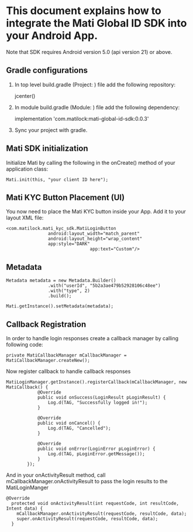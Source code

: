 # This document explains how to integrate the Mati Global ID SDK into your Android App.
Note that SDK requires Android version 5.0 (api version 21) or above.

## Gradle configurations

1.  In top level build.gradle (Project: ) file add the following repository:

    jcenter()

2. In module build.gradle (Module: ) file add the following dependency:

    implementation 'com.matilock:mati-global-id-sdk:0.0.3'

3. Sync your project with gradle.

## Mati SDK initialization

Initialize Mati by calling the following in the onCreate() method of your application class:

    Mati.init(this, "your client ID here");

## Mati KYC Button Placement (UI)

You now need to place the Mati KYC button inside your App. Add it to your layout XML file:

    <com.matilock.mati_kyc_sdk.MatiLoginButton
                    android:layout_width="match_parent"
                    android:layout_height="wrap_content"
                    app:style="DARK"
    								app:text="Custom"/>

## Metadata

    Metadata metadata = new Metadata.Builder()
                    .with("userId", "5b2a3ae479b52928106c48ee")
                    .with("type", 2)
                    .build();
    
    Mati.getInstance().setMetadata(metadata);

## Callback Registration

In order to handle login responses create a callback manager by calling following code:

    private MatiCallbackManager mCallbackManager = MatiCallbackManager.createNew();

Now register callback to handle callback responses

    MatiLoginManager.getInstance().registerCallback(mCallbackManager, new MatiCallback() {
                @Override
                public void onSuccess(LoginResult pLoginResult) {
                    Log.d(TAG, "Successfully logged in!");
                }
    
                @Override
                public void onCancel() {
                    Log.d(TAG, "Cancelled");
                }
    
                @Override
                public void onError(LoginError pLoginError) {
                    Log.d(TAG, pLoginError.getMessage());
                }
            });

And in your onActivityResult method, call mCallbackManager.onActivityResult to pass the login results to the MatiLoginManger

    @Override
      protected void onActivityResult(int requestCode, int resultCode, Intent data) {
        mCallbackManager.onActivityResult(requestCode, resultCode, data);
        super.onActivityResult(requestCode, resultCode, data);
      }
